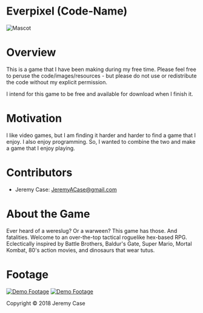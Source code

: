 # Everpixel (Code-Name)

![Mascot](https://github.com/JeremyACase/Everpixel/blob/master/Demo/Pics/Mascot.png)

# Overview
   This is a game that I have been making during my free time.  Please feel free to peruse the code/images/resources - but please do not use or redistribute the code without my explicit permission.
   
   I intend for this game to be free and available for download when I finish it.
   
# Motivation
   I like video games, but I am finding it harder and harder to find a game that I enjoy.  I also enjoy programming.  So, I wanted to combine the two and make a game that I enjoy playing.
   
# Contributors
  - Jeremy Case: JeremyACase@gmail.com

# About the Game
  Ever heard of a wereslug?  Or a warween?  This game has those.  And fatalities.  Welcome to an over-the-top tactical roguelike hex-based RPG. Eclectically inspired by Battle Brothers, Baldur's Gate, Super Mario, Mortal Kombat, 80's action movies, and dinosaurs that wear tutus.  

# Footage
  [![Demo Footage](https://github.com/JeremyACase/Everpixel/blob/master/Demo/Pics/Thumb.png)](https://youtu.be/6aTG_OR-fVg)
  [![Demo Footage](https://github.com/JeremyACase/Everpixel/blob/master/Demo/Pics/Thumb.png)](https://youtu.be/GuxbrI213wQ)
  
Copyright © 2018 Jeremy Case
  
